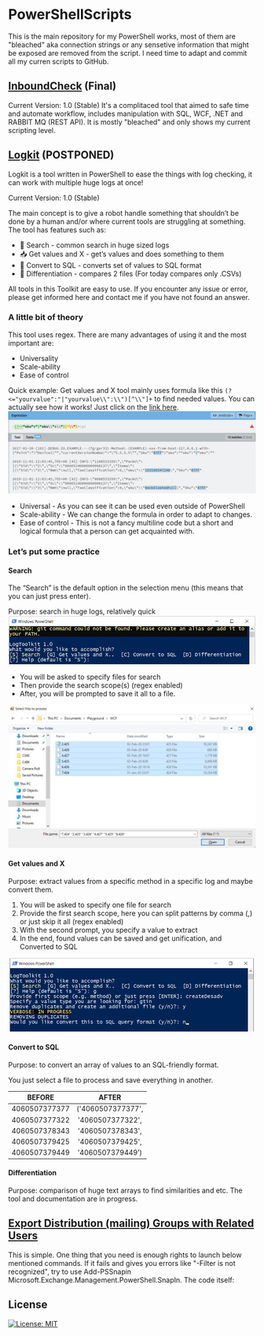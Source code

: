 # PowerShellScripts
This is the main repository for my PowerShell works, most of them are "bleached" aka connection strings or any sensetive information that might be exposed are removed from the script. I need time to adapt and commit all my curren scripts to GitHub.
## [InboundCheck](/Project%20Specific/InboundCheck%20Ver1.2.ps1) (Final)
Current Version: 1.0 (Stable)
It's a complitaced tool that aimed to safe time and automate workflow, includes manipulation with SQL, WCF, .NET and RABBIT MQ (REST API). It is mostly "bleached" and only shows my current scripting level.

## [Logkit](/Windows/Logkit.ps1) (POSTPONED)
Logkit is a tool written in PowerShell to ease the things with log checking, it can work with multiple huge logs at once!

Current Version: 1.0 (Stable)

The main concept is to give a robot handle something that shouldn’t be done by a human and/or where current tools are struggling at something.
The tool has features such as:
- 🔎 Search - common search in huge sized logs
- 📥 Get values and X - get’s values and does something to them
- 🔁 Convert to SQL - converts set of values to SQL format
- 👥 Differentiation -  compares 2 files (For today compares only .CSVs)

All tools in this Toolkit are easy to use. If you encounter any issue or error, please get informed here and contact me if you have not found an answer.
### A little bit of theory
This tool uses regex. There are many advantages of using it and the most important are:
- Universality
- Scale-ability
- Ease of control

Quick example:
Get values and X tool mainly uses formula like this `(?<="yourvalue":"|"yourvalue\\":\\")[^\\"]+` to find needed values. You can actually see how it works! Just click on the [link here](https://regexr.com/59s8q).
![Example](/Up%20To%20Date/Images/examplesku.png)

- Universal - As you can see it can be used even outside of PowerShell
- Scale-ability - We can change the formula in order to adapt to changes. 
- Ease of control - This is not a fancy multiline code but a short and logical formula that a person can get acquainted with. 
### Let’s put some practice
#### Search
The “Search” is the default option in the selection menu (this means that you can just press enter). 

Purpose: search in huge logs, relatively quick
![Menu](/Up%20To%20Date/Images/mainMenu.png)

- You will be asked to specify files for search
- Then provide the search scope(s) (regex enabled)
- After, you will be prompted to save it all to a file.

![Multiselection is enabled](/Up%20To%20Date/Images/multiselection.jpg)

#### Get values and X
Purpose: extract values from a specific method in a specific log and maybe convert them.

1. You will be asked to specify one file for search
2. Provide the first search scope, here you can split patterns by comma (,) or just skip it all (regex enabled)
3. With the second prompt, you specify a value to extract
4. In the end, found values can be saved and get unification, and Converted to SQL

![Get Values Image](/Up%20To%20Date/Images/selectiongtin.png)

#### Convert to SQL
Purpose: to convert an array of values to an SQL-friendly format.

You just select a file to process and save everything in another.

|BEFORE|AFTER|
|:------------:|:-------------------:|
|4060507377377|('4060507377377',|
|4060507377322|'4060507377322',|
|4060507378343|'4060507378343',|
|4060507379425|'4060507379425',|
|4060507379449|'4060507379449’)|

#### Differentiation
Purpose: comparison of huge text arrays to find similarities and etc.
The tool and documentation are in progress.

## [Export Distribution (mailing) Groups with Related Users](Exchange/ExportDistributionGroupsWithRelatedUsers.ps1)
This is simple. One thing that you need is enough rights to launch below mentioned commands.
If it fails and gives you errors like "-Filter is not recognized", try to use Add-PSSnapin Microsoft.Exchange.Management.PowerShell.SnapIn.
The code itself:
### 
## License
[![License: MIT](https://img.shields.io/badge/License-MIT-yellow.svg)](https://opensource.org/licenses/MIT)
